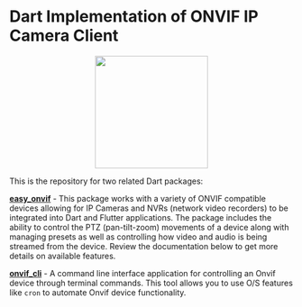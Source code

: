 # Dart Implementation of ONVIF IP Camera Client

<p align="center" width="100%">
<img src="https://github.com/faithoflifedev/easy_onvif_workspace/blob/main/logo/easy_onvif_logo_640.png?raw=true" width="200" />
</p>

This is the repository for two related Dart packages:

**[easy_onvif](https://github.com/faithoflifedev/easy_onvif_workspace/tree/main/packages/easy_onvif)** - This package works with a variety of ONVIF compatible devices allowing for IP Cameras and NVRs (network video recorders) to be integrated into Dart and Flutter applications.  The package includes the ability to control the PTZ (pan-tilt-zoom) movements of a device along with managing presets as well as controlling how video and audio is being streamed from the device.  Review the documentation below to get more details on available features.

**[onvif_cli](https://github.com/faithoflifedev/easy_onvif_workspace/tree/main/packages/easy_onvif_cli)** - A command line interface application for controlling an Onvif device through terminal commands.  This tool allows you to use O/S features like `cron` to automate Onvif device functionality.